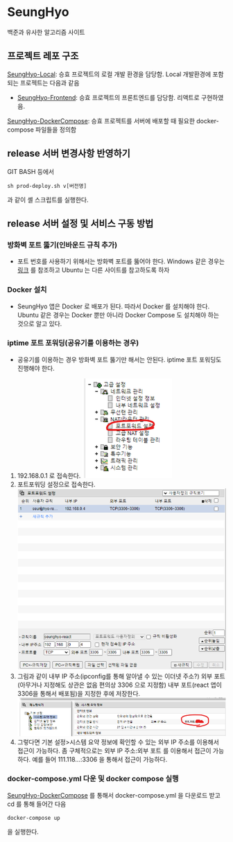 # SeungHyo

백준과 유사한 알고리즘 사이트

## 프로젝트 레포 구조

[SeungHyo-Local](https://github.com/akak4456/SeungHyo-Local.git): 승효 프로젝트의 로컬 개발 환경을 담당함. Local 개발환경에 포함되는 프로젝트는 다음과 같음

- [SeungHyo-Frontend](https://github.com/akak4456/SeungHyo-Frontend.git): 승효 프로젝트의 프론트엔드를 담당함. 리액트로 구현하였음.

[SeungHyo-DockerCompose](https://github.com/akak4456/SeungHyo-DockerCompose.git): 승효 프로젝트를 서버에 배포할 때 필요한 docker-compose 파일들을 정의함

## release 서버 변경사항 반영하기

GIT BASH 등에서

```
sh prod-deploy.sh v[버전명]
```

과 같이 셸 스크립트를 실행한다.

## release 서버 설정 및 서비스 구동 방법

### 방화벽 포트 뚫기(인바운드 규칙 추가)

- 포트 번호를 사용하기 위해서는 방화벽 포트를 뚫어야 한다. Windows 같은 경우는 [링크](https://m.blog.naver.com/zeboll/221134011377) 를 참조하고 Ubuntu 는 다른 사이트를 참고하도록 하자

### Docker 설치

- SeungHyo 앱은 Docker 로 배포가 된다. 따라서 Docker 를 설치해야 한다. Ubuntu 같은 경우는 Docker 뿐만 아니라 Docker Compose 도 설치해야 하는 것으로 알고 있다.

### iptime 포트 포워딩(공유기를 이용하는 경우)

- 공유기를 이용하는 경우 방화벽 포트 뚫기만 해서는 안된다. iptime 포트 포워딩도 진행해야 한다.

1. 192.168.0.1 로 접속한다.
   ![](./img/iptime포트포워딩.png)
2. 포트포워딩 설정으로 접속한다.
   ![](./img/iptime포트포워딩저장방법.png)
3. 그림과 같이 내부 IP 주소(ipconfig를 통해 알아낼 수 있는 이더넷 주소?) 외부 포트(아무거나 지정해도 상관은 없음 편의상 3306 으로 지정함) 내부 포트(react 앱이 3306을 통해서 배포됨)을 지정한 후에 저장한다.
   ![](./img/iptime%20외부%20IP%20주소.png)
4. 그렇다면 기본 설정>시스템 요약 정보에 확인할 수 있는 외부 IP 주소를 이용해서 접근이 가능하다. 좀 구체적으로는 외부 IP 주소:외부 포트 를 이용해서 접근이 가능하다. 예를 들어 111.118...:3306 을 통해서 접근이 가능하다.

### docker-compose.yml 다운 및 docker compose 실행

[SeungHyo-DockerCompose](https://github.com/akak4456/SeungHyo-DockerCompose.git) 를 통해서 docker-compose.yml 을 다운로드 받고 cd 를 통해 들어간 다음

```
docker-compose up
```

을 실행한다.
